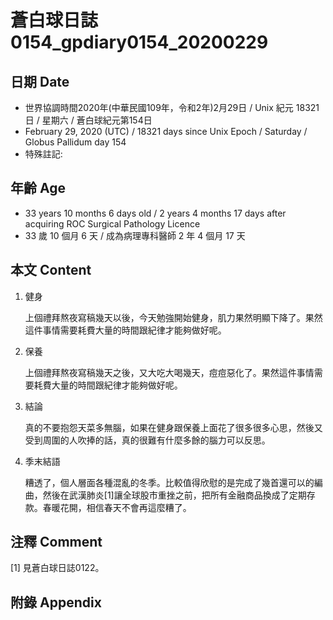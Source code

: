 [_metadata_:encoding]: - "utf-8"
[_metadata_:fileformat]: - "markdown"
[_metadata_:MIME_type]: - "text/plain"
[_metadata_:markdown_version]: - "commonmark version 0.29"
[_metadata_:markdown_spec]: - "https://spec.commonmark.org/0.29/"

# 蒼白球日誌0154_gpdiary0154_20200229 #

## 日期 Date ##

* 世界協調時間2020年(中華民國109年，令和2年)2月29日 / Unix 紀元 18321 日 / 星期六 / 蒼白球紀元第154日
* February 29, 2020 (UTC) / 18321 days since Unix Epoch / Saturday / Globus Pallidum day 154
* 特殊註記:

## 年齡 Age ##

* 33 years 10 months 6 days old / 2 years 4 months 17 days after acquiring ROC Surgical Pathology Licence
* 33 歲 10 個月 6 天 / 成為病理專科醫師 2 年 4 個月 17 天

## 本文 Content ##

1. 健身

    上個禮拜熬夜寫稿幾天以後，今天勉強開始健身，肌力果然明顯下降了。果然這件事情需要耗費大量的時間跟紀律才能夠做好呢。

2. 保養

    上個禮拜熬夜寫稿幾天之後，又大吃大喝幾天，痘痘惡化了。果然這件事情需要耗費大量的時間跟紀律才能夠做好呢。

3. 結論

    真的不要抱怨天菜多無腦，如果在健身跟保養上面花了很多很多心思，然後又受到周圍的人吹捧的話，真的很難有什麼多餘的腦力可以反思。

4. 季末結語

    糟透了，個人層面各種混亂的冬季。比較值得欣慰的是完成了幾首還可以的編曲，然後在武漢肺炎[1]讓全球股市重挫之前，把所有金融商品換成了定期存款。春暖花開，相信春天不會再這麼糟了。

## 注釋 Comment ##

[1] 見蒼白球日誌0122。

## 附錄 Appendix ##

